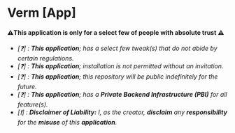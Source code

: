 # Verm [App]
#### ⚠️This application is only for a select few of people with absolute trust ⚠️
 - *[❓] : **This application**; has a select few tweak(s) that do not abide by certain regulations.*
 - *[❓] : **This application**; installation is not permitted without an invitation.*
 - *[❓] : **This application**; this repository will be public indefinitely for the future.*
 - *[❓] : **This application**; has a **Private Backend Infrastructure (PBI)** for all feature(s).*
 - *[❗] : **Disclaimer of Liability:** I, as the creator, **disclaim** any **responsibility** for the **misuse** of this **application**.*

